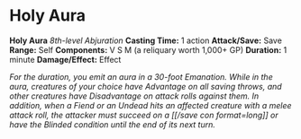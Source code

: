 # Holy Aura

**Holy Aura**
_8th-level Abjuration_
**Casting Time:** 1 action
**Attack/Save:** Save
**Range:** Self
**Components:** V S M (a reliquary worth 1,000+ GP)
**Duration:** 1 minute
**Damage/Effect:** Effect

*For the duration, you emit an aura in a 30-foot Emanation. While in the aura, creatures of your choice have Advantage on all saving throws, and other creatures have Disadvantage on attack rolls against them. In addition, when a Fiend or an Undead hits an affected creature with a melee attack roll, the attacker must succeed on a [[/save con format=long]] or have the Blinded condition until the end of its next turn.*